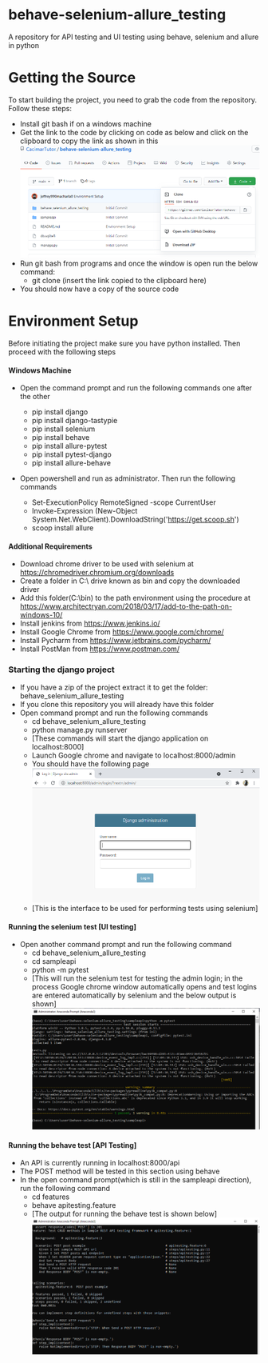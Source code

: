 # behave-selenium-allure_testing
A repository for API testing and UI testing using behave, selenium and allure in python

# Getting the Source
To start building the project, you need to grab the code from the repository. Follow these steps:
* Install git bash if on a windows machine
* Get the link to the code by clicking on code as below and click on the clipboard to copy the link as shown in this 
![Image](start.PNG?raw=true "Clone link")
* Run git bash from programs and once the window is open run the below command:
	* git clone (insert the link copied to the clipboard here)
* You should now have a copy of the source code

# Environment Setup
Before initiating the project make sure you have python installed. Then proceed with the following steps

#### Windows Machine
* Open the command prompt and run the following commands one after the other
	* pip install django
	* pip install django-tastypie
	* pip install selenium
	* pip install behave
	* pip install allure-pytest
	* pip install pytest-django
	* pip install allure-behave


* Open powershell and run as administrator. Then run the following commands
	* Set-ExecutionPolicy RemoteSigned -scope CurrentUser 
	* Invoke-Expression (New-Object System.Net.WebClient).DownloadString('https://get.scoop.sh') 
	* scoop install allure

#### Additional Requirements
* Download chrome driver to be used with selenium at https://chromedriver.chromium.org/downloads
* Create a folder in C:\ drive known as bin and copy the downloaded driver
* Add this folder(C:\bin) to the path environment using the procedure at https://www.architectryan.com/2018/03/17/add-to-the-path-on-windows-10/
* Install jenkins from https://www.jenkins.io/
* Install Google Chrome from https://www.google.com/chrome/
* Install Pycharm from https://www.jetbrains.com/pycharm/
* Install PostMan from https://www.postman.com/


### Starting the django project
* If you have a zip of the project extract it to get the folder: behave_selenium_allure_testing
* If you clone this repository you will already have this folder
* Open command prompt and run the following commands
	* cd behave_selenium_allure_testing
	* python manage.py runserver
	* [These commands will start the django application on localhost:8000]
	* Launch Google chrome and navigate to localhost:8000/admin
	* You should have the following page
	![Image](django.PNG?raw=true "Clone link")
	* [This is the interface to be used for performing tests using selenium]

#### Running the selenium test [UI testing]
* Open another command prompt and run the following command
	* cd behave_selenium_allure_testing
	* cd sampleapi
	* python -m pytest 
	* [This will run the selenium test for testing the admin login; in the process Google chrome window automatically opens and test logins are entered automatically by selenium and the below output is shown]
	![Image](seleniumtest.PNG?raw=true "Clone link")


#### Running the behave test [API Testing]
* An API is currently running in localhost:8000/api
* The POST method will be tested in this section using behave
* In the open command prompt(which is still in the sampleapi direction), run the following command 
	* cd features
	* behave apitesting.feature
	* [The output for running the behave test is shown below]
	![Image](behavetest.PNG?raw=true "Clone link")






